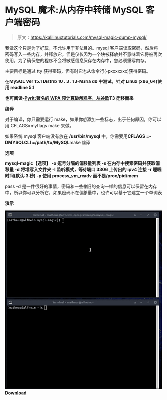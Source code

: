 # MySQL 魔术:从内存中转储 MySQL 客户端密码

> 原文：<https://kalilinuxtutorials.com/mysql-magic-dump-mysql/>

我做这个只是为了好玩，不允许用于非法目的。mysql 客户端读取密码，然后将密码写入一些内存，并释放它，但是仅仅因为一个块被释放并不意味着它将被再次使用，为了确保您的程序不会将敏感信息保存在内存中，您必须重写内存。

主要目标是通过 tty 获得密码，但有时它也从命令行(-pxxxxxxx)获得密码。

在**MySQL Ver 15.1 Distrib 10 . 3 . 13-Maria db 中测试，针对 Linux (x86_64)使用 readline 5.1**

**也可阅读-[Pyrit:著名的 WPA 预计算破解程序，从谷歌](https://kalilinuxtutorials.com/pyrit-wpa-precomputed-cracker-google/)T3 迁移而来**

**编译**

对于编译，你只需要运行 make，如果你想添加一些标志，出于任何原因，你可以用 CFLAGS=myflags make 来做。

如果系统 mysql 客户端没有放在 **/usr/bin/mysql** 中，你需要用**CFLAGS =-DMYSQLCLI =/path/to/MySQL**make 编译

**选项**

**mysql-magic【选项】
-o 逗号分隔的偏移量列表
-s 在内存中搜索密码并获取偏移量
-d 将堆写入文件夹
-l 监听模式，等待端口 3306 上传出的 ipv4 连接
-r 睡眠时间(默认:3 秒)
-p 使用 process_vm_readv 而不是/proc/pid/mem**

pass -d 是一件很好的事情，密码和一些像旧的查询一样的信息可以保留在内存中，所以你可以分析它，如果密码不在偏移量中，也许可以基于它建立一个单词表

**演示**

![](img/c89f62f47a099b69ba182b529f96431e.png)[**Download**](https://github.com/hc0d3r/mysql-magic)